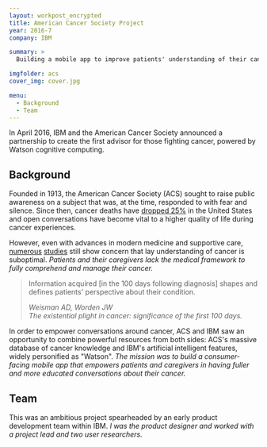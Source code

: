 ```yaml
---
layout: workpost_encrypted
title: American Cancer Society Project
year: 2016-7
company: IBM

summary: >
  Building a mobile app to improve patients' understanding of their cancer, starting at the doctor's appointment.

imgfolder: acs
cover_img: cover.jpg

menu:
  - Background
  - Team
---
```


In April 2016, IBM and the American Cancer Society announced a partnership to create the first advisor for those fighting cancer, powered by Watson cognitive computing.

## Background

Founded in 1913, the American Cancer Society (ACS) sought to raise public awareness on a subject that was, at the time, responded to with fear and silence. Since then, cancer deaths have <a href="https://www.cancer.org/about-us/who-we-are/our-history.html" target="_blank">dropped 25%</a> in the United States and open conversations have become vital to a higher quality of life during cancer experiences.

However, even with advances in modern medicine and supportive care, <a href="https://www.ncbi.nlm.nih.gov/pubmed/25180371" target="_blank">numerous</a> <a href="https://www.ncbi.nlm.nih.gov/pubmed/12923796" target="_blank">studies</a> still show concern that lay understanding of cancer is suboptimal. *Patients and their caregivers lack the medical framework to fully comprehend and manage their cancer.*

<blockquote class="hasQuotes">
  <p>Information acquired [in the 100 days following diagnosis] shapes and defines patients' perspective about their condition.</p>
    <cite>
      <div>Weisman AD, Worden JW</div>
      <div>The existential plight in cancer: significance of the first 100 days.</div>
    </cite>
</blockquote>

In order to empower conversations around cancer, ACS and IBM saw an opportunity to combine powerful resources from both sides: ACS's massive database of cancer knowledge and IBM's artificial intelligent features, widely personified as "Watson". *The mission was to build a consumer-facing mobile app that empowers patients and caregivers in having fuller and more educated conversations about their cancer.*

## Team

This was an ambitious project spearheaded by an early product development team within IBM. *I was the product designer and worked with a project lead and two user researchers.*
